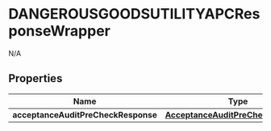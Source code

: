 

# DANGEROUSGOODSUTILITYAPCResponseWrapper

N/A  

## Properties

| Name | Type | Description | Notes |
|------------ | ------------- | ------------- | -------------|
|**acceptanceAuditPreCheckResponse** | [**AcceptanceAuditPreCheckResponse**](AcceptanceAuditPreCheckResponse.md) |  |  |



